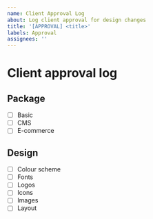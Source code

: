 ```yaml
---
name: Client Approval Log
about: Log client approval for design changes
title: '[APPROVAL] <title>'
labels: Approval
assignees: ''
---
```


# Client approval log

## Package

- [ ] Basic
- [ ] CMS
- [ ] E-commerce

## Design
- [ ] Colour scheme
- [ ] Fonts
- [ ] Logos
- [ ] Icons
- [ ] Images
- [ ] Layout
